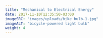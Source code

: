 ```yaml
---
title: "Mechanical to Electrical Energy"
date: 2017-11-10T12:35:50-03:00
imageSRC: "images/uploads/bike_bulb-1.jpg"
imageALT: "bicycle-powered light bulb"
weight: 4
---
```

